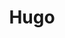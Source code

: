 ---
title: "Hugo"
description: "This is an example category"
slug: "hugo"
image: "IMG_8409.png"
style:
    background: "#2a9d8f"
    color: "#fff"
---